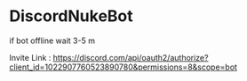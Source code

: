 # DiscordNukeBot

if bot offline wait 3-5 m

Invite Link : https://discord.com/api/oauth2/authorize?client_id=1022907760523890780&permissions=8&scope=bot
